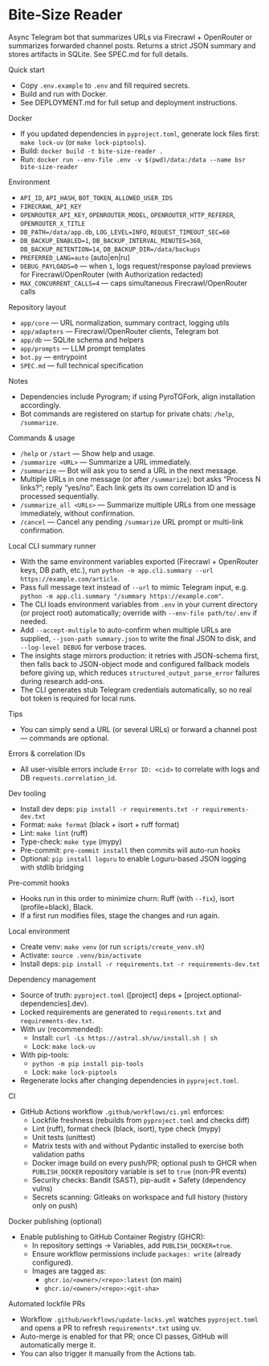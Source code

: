 # Bite‑Size Reader

Async Telegram bot that summarizes URLs via Firecrawl + OpenRouter or summarizes forwarded channel posts. Returns a strict JSON summary and stores artifacts in SQLite. See SPEC.md for full details.

Quick start
- Copy `.env.example` to `.env` and fill required secrets.
- Build and run with Docker.
- See DEPLOYMENT.md for full setup and deployment instructions.

Docker
- If you updated dependencies in `pyproject.toml`, generate lock files first: `make lock-uv` (or `make lock-piptools`).
- Build: `docker build -t bite-size-reader .`
- Run: `docker run --env-file .env -v $(pwd)/data:/data --name bsr bite-size-reader`

Environment
- `API_ID`, `API_HASH`, `BOT_TOKEN`, `ALLOWED_USER_IDS`
- `FIRECRAWL_API_KEY`
- `OPENROUTER_API_KEY`, `OPENROUTER_MODEL`, `OPENROUTER_HTTP_REFERER`, `OPENROUTER_X_TITLE`
- `DB_PATH=/data/app.db`, `LOG_LEVEL=INFO`, `REQUEST_TIMEOUT_SEC=60`
- `DB_BACKUP_ENABLED=1`, `DB_BACKUP_INTERVAL_MINUTES=360`, `DB_BACKUP_RETENTION=14`, `DB_BACKUP_DIR=/data/backups`
- `PREFERRED_LANG=auto` (auto|en|ru)
- `DEBUG_PAYLOADS=0` — when `1`, logs request/response payload previews for Firecrawl/OpenRouter (with Authorization redacted)
 - `MAX_CONCURRENT_CALLS=4` — caps simultaneous Firecrawl/OpenRouter calls

Repository layout
- `app/core` — URL normalization, summary contract, logging utils
- `app/adapters` — Firecrawl/OpenRouter clients, Telegram bot
- `app/db` — SQLite schema and helpers
- `app/prompts` — LLM prompt templates
- `bot.py` — entrypoint
- `SPEC.md` — full technical specification

Notes
- Dependencies include Pyrogram; if using PyroTGFork, align installation accordingly.
- Bot commands are registered on startup for private chats: `/help`, `/summarize`.

Commands & usage
- `/help` or `/start` — Show help and usage.
- `/summarize <URL>` — Summarize a URL immediately.
- `/summarize` — Bot will ask you to send a URL in the next message.
- Multiple URLs in one message (or after `/summarize`): bot asks “Process N links?”; reply “yes/no”. Each link gets its own correlation ID and is processed sequentially.
- `/summarize_all <URLs>` — Summarize multiple URLs from one message immediately, without confirmation.
- `/cancel` — Cancel any pending `/summarize` URL prompt or multi-link confirmation.

Local CLI summary runner
- With the same environment variables exported (Firecrawl + OpenRouter keys, DB path, etc.), run `python -m app.cli.summary --url https://example.com/article`.
- Pass full message text instead of `--url` to mimic Telegram input, e.g. `python -m app.cli.summary "/summary https://example.com"`.
- The CLI loads environment variables from `.env` in your current directory (or project root) automatically; override with `--env-file path/to/.env` if needed.
- Add `--accept-multiple` to auto-confirm when multiple URLs are supplied, `--json-path summary.json` to write the final JSON to disk, and `--log-level DEBUG` for verbose traces.
- The insights stage mirrors production: it retries with JSON-schema first, then falls back to JSON-object mode and configured fallback models before giving up, which reduces `structured_output_parse_error` failures during research add-ons.
- The CLI generates stub Telegram credentials automatically, so no real bot token is required for local runs.

Tips
- You can simply send a URL (or several URLs) or forward a channel post — commands are optional.

Errors & correlation IDs
- All user-visible errors include `Error ID: <cid>` to correlate with logs and DB `requests.correlation_id`.

Dev tooling
- Install dev deps: `pip install -r requirements.txt -r requirements-dev.txt`
- Format: `make format` (black + isort + ruff format)
- Lint: `make lint` (ruff)
- Type-check: `make type` (mypy)
- Pre-commit: `pre-commit install` then commits will auto-run hooks
- Optional: `pip install loguru` to enable Loguru-based JSON logging with stdlib bridging

Pre-commit hooks
- Hooks run in this order to minimize churn: Ruff (with `--fix`), isort (profile=black), Black.
- If a first run modifies files, stage the changes and run again.

Local environment
- Create venv: `make venv` (or run `scripts/create_venv.sh`)
- Activate: `source .venv/bin/activate`
- Install deps: `pip install -r requirements.txt -r requirements-dev.txt`

Dependency management
- Source of truth: `pyproject.toml` ([project] deps + [project.optional-dependencies].dev).
- Locked requirements are generated to `requirements.txt` and `requirements-dev.txt`.
- With uv (recommended):
  - Install: `curl -Ls https://astral.sh/uv/install.sh | sh`
  - Lock: `make lock-uv`
- With pip-tools:
  - `python -m pip install pip-tools`
  - Lock: `make lock-piptools`
- Regenerate locks after changing dependencies in `pyproject.toml`.

CI
- GitHub Actions workflow `.github/workflows/ci.yml` enforces:
  - Lockfile freshness (rebuilds from `pyproject.toml` and checks diff)
  - Lint (ruff), format check (black, isort), type check (mypy)
  - Unit tests (unittest)
  - Matrix tests with and without Pydantic installed to exercise both validation paths
  - Docker image build on every push/PR; optional push to GHCR when `PUBLISH_DOCKER` repository variable is set to `true` (non-PR events)
  - Security checks: Bandit (SAST), pip-audit + Safety (dependency vulns)
  - Secrets scanning: Gitleaks on workspace and full history (history only on push)

Docker publishing (optional)
- Enable publishing to GitHub Container Registry (GHCR):
  - In repository settings → Variables, add `PUBLISH_DOCKER=true`.
  - Ensure workflow permissions include `packages: write` (already configured).
  - Images are tagged as:
    - `ghcr.io/<owner>/<repo>:latest` (on main)
    - `ghcr.io/<owner>/<repo>:<git-sha>`

Automated lockfile PRs
- Workflow `.github/workflows/update-locks.yml` watches `pyproject.toml` and opens a PR to refresh `requirements*.txt` using uv.
- Auto-merge is enabled for that PR; once CI passes, GitHub will automatically merge it.
- You can also trigger it manually from the Actions tab.
